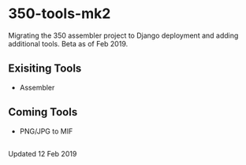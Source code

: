 # 350-tools-mk2
Migrating the 350 assembler project to Django deployment and adding additional tools. Beta as of Feb 2019.

## Exisiting Tools 
* Assembler

## Coming Tools
* PNG/JPG to MIF
##
Updated 12 Feb 2019
